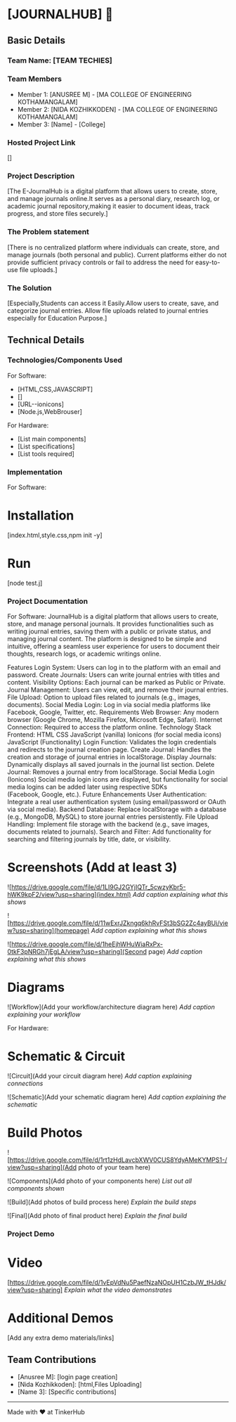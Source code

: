 # [JOURNALHUB] 🎯


## Basic Details
### Team Name: [TEAM TECHIES]


### Team Members
- Member 1: [ANUSREE M] - [MA COLLEGE OF ENGINEERING KOTHAMANGALAM]
- Member 2: [NIDA KOZHIKKODEN] - [MA COLLEGE OF ENGINEERING KOTHAMANGALAM]
- Member 3: [Name] - [College]

### Hosted Project Link
[]

### Project Description
[The E-JournalHub is a digital platform that allows users to create, store, and manage journals online.It serves as a personal diary, research log, or academic journal repository,making it easier to document ideas, track progress, and store files securely.]

### The Problem statement
[There is no centralized platform where individuals can create, store, and manage journals (both personal and public). Current platforms either do not provide sufficient privacy controls or fail to address the need for easy-to-use file uploads.]

### The Solution
[Especially,Students can access it Easily.Allow users to create, save, and categorize journal entries.
Allow file uploads related to journal entries especially for Education Purpose.]

## Technical Details
### Technologies/Components Used
For Software:
- [HTML,CSS,JAVASCRIPT]
- []
- [URL--ionicons]
- [Node.js,WebBrouser]

For Hardware:
- [List main components]
- [List specifications]
- [List tools required]

### Implementation
For Software:
# Installation
[index.html,style.css,npm init -y]
# Run
[node test.j]

### Project Documentation
For Software:
JournalHub is a digital platform that allows users to create, store, and manage personal journals. It provides functionalities such as writing journal entries, saving them with a public or private status, and managing journal content. The platform is designed to be simple and intuitive, offering a seamless user experience for users to document their thoughts, research logs, or academic writings online.

Features
Login System: Users can log in to the platform with an email and password.
Create Journals: Users can write journal entries with titles and content.
Visibility Options: Each journal can be marked as Public or Private.
Journal Management: Users can view, edit, and remove their journal entries.
File Upload: Option to upload files related to journals (e.g., images, documents).
Social Media Login: Log in via social media platforms like Facebook, Google, Twitter, etc.
Requirements
Web Browser: Any modern browser (Google Chrome, Mozilla Firefox, Microsoft Edge, Safari).
Internet Connection: Required to access the platform online.
Technology Stack
Frontend:
HTML
CSS
JavaScript (vanilla)
Ionicons (for social media icons)
JavaScript (Functionality)
Login Function: Validates the login credentials and redirects to the journal creation page.
Create Journal: Handles the creation and storage of journal entries in localStorage.
Display Journals: Dynamically displays all saved journals in the journal list section.
Delete Journal: Removes a journal entry from localStorage.
Social Media Login (Ionicons)
Social media login icons are displayed, but functionality for social media logins can be added later using respective SDKs (Facebook, Google, etc.).
Future Enhancements
User Authentication:
Integrate a real user authentication system (using email/password or OAuth via social media).
Backend Database:
Replace localStorage with a database (e.g., MongoDB, MySQL) to store journal entries persistently.
File Upload Handling:
Implement file storage with the backend (e.g., save images, documents related to journals).
Search and Filter:
Add functionality for searching and filtering journals by title, date, or visibility.


# Screenshots (Add at least 3)
![https://drive.google.com/file/d/1LI9GJ2GYjIQTr_5cwzyKbr5-hWK9kpF2/view?usp=sharing](index.html)
*Add caption explaining what this shows*

![https://drive.google.com/file/d/11wExrJZkngq6khRvFSt3bSG2Zc4ayBUi/view?usp=sharing](homepage)
*Add caption explaining what this shows*

![https://drive.google.com/file/d/1heEjhWHuWiaRxPx-0tkF3pNRGh7jEgLA/view?usp=sharing](Second page)
*Add caption explaining what this shows*

# Diagrams
![Workflow](Add your workflow/architecture diagram here)
*Add caption explaining your workflow*

For Hardware:

# Schematic & Circuit
![Circuit](Add your circuit diagram here)
*Add caption explaining connections*

![Schematic](Add your schematic diagram here)
*Add caption explaining the schematic*

# Build Photos
![https://drive.google.com/file/d/1rt1zHdLavcbXWV0CUS8YdyAMeKYMPS1-/view?usp=sharing](Add photo of your team here)


![Components](Add photo of your components here)
*List out all components shown*

![Build](Add photos of build process here)
*Explain the build steps*

![Final](Add photo of final product here)
*Explain the final build*

### Project Demo
# Video
[https://drive.google.com/file/d/1vEpVdNu5PaefNzaNOpUH1CzbJW_tHJdk/view?usp=sharing]
*Explain what the video demonstrates*

# Additional Demos
[Add any extra demo materials/links]

## Team Contributions
- [Anusree M]: [login page creation]
- [Nida Kozhikkoden]: [html,Files Uploading]
- [Name 3]: [Specific contributions]

---
Made with ❤️ at TinkerHub
